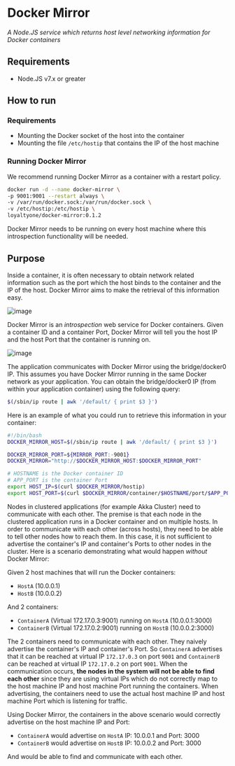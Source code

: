 # Docker Mirror #

_A Node.JS service which returns host level networking information for
Docker containers_


## Requirements ##

- Node.JS v7.x or greater

## How to run ##

### Requirements ###

- Mounting the Docker socket of the host into the container
- Mounting the file `/etc/hostip` that contains the IP of the host
  machine

### Running Docker Mirror ###

We recommend running Docker Mirror as a container with a restart policy.

```bash
docker run -d --name docker-mirror \
-p 9001:9001 --restart always \
-v /var/run/docker.sock:/var/run/docker.sock \
-v /etc/hostip:/etc/hostip \
loyaltyone/docker-mirror:0.1.2
```

Docker Mirror needs to be running on every host machine where this
introspection functionality will be needed.

## Purpose ##

Inside a container, it is often necessary to obtain network related
information such as the port which the host binds to the container and
the IP of the host. Docker Mirror aims to make the retrieval of this
information easy.

![image](https://user-images.githubusercontent.com/14280155/32448019-bf29e37e-c2db-11e7-9460-d13ccce89187.png)

Docker Mirror is an _introspection_ web service for Docker containers.
Given a container ID and a container Port, Docker Mirror will tell you
the host IP and the host Port that the container is running on.

![image](https://user-images.githubusercontent.com/14280155/32453019-2d684936-c2e9-11e7-8fb4-2acee2149499.png)

The application communicates with Docker Mirror using the bridge/docker0
IP. This assumes you have Docker Mirror running in the same Docker
network as your application. You can obtain the bridge/docker0 IP (from
within your application container) using the following query:
```bash
$(/sbin/ip route | awk '/default/ { print $3 }')
```

Here is an example of what you could run to retrieve this information in
your container:
```bash
#!/bin/bash
DOCKER_MIRROR_HOST=$(/sbin/ip route | awk '/default/ { print $3 }')

DOCKER_MIRROR_PORT=${MIRROR_PORT:-9001}
DOCKER_MIRROR="http://$DOCKER_MIRROR_HOST:$DOCKER_MIRROR_PORT"

# HOSTNAME is the Docker container ID
# APP_PORT is the container Port
export HOST_IP=$(curl $DOCKER_MIRROR/hostip)
export HOST_PORT=$(curl $DOCKER_MIRROR/container/$HOSTNAME/port/$APP_PORT)
```

Nodes in clustered applications (for example Akka Cluster) need to
communicate with each other. The premise is that each node in the
clustered application runs in a Docker container and on multiple hosts.
In order to communicate with each other (across hosts), they need to be
able to tell other nodes how to reach them. In this case, it is not
sufficient to advertise the container's IP and container's Ports to
other nodes in the cluster. Here is a scenario demonstrating what would
happen _without_ Docker Mirror:

Given 2 host machines that will run the Docker containers:
- `HostA` (10.0.0.1)
- `HostB` (10.0.0.2)

And 2 containers:
- `ContainerA` (Virtual 172.17.0.3:9001) running on `HostA`
(10.0.0.1:3000)
- `ContainerB` (Virtual 172.17.0.2:9001) running on `HostB`
(10.0.0.2:3000)

The 2 containers need to communicate with each other. They naively
advertise the container's IP and container's Port. So `ContainerA`
advertises that it can be reached at virtual IP `172.17.0.3` on port
`9001` and `ContainerB` can be reached at virtual IP `172.17.0.2` on
port `9001`. When the communication occurs, **the nodes in the system
will not be able to find each other** since they are using virtual IPs
which do not correctly map to the host machine IP and host machine Port
running the containers. When advertising, the containers need to use the
actual host machine IP and host machine Port which is listening for
traffic.

Using Docker Mirror, the containers in the above scenario would
correctly advertise on the host machine IP and Port:
- `ContainerA` would advertise on `HostA` IP: 10.0.0.1 and Port: 3000
- `ContainerB` would advertise on `HostB` IP: 10.0.0.2 and Port: 3000

And would be able to find and communicate with each other.
